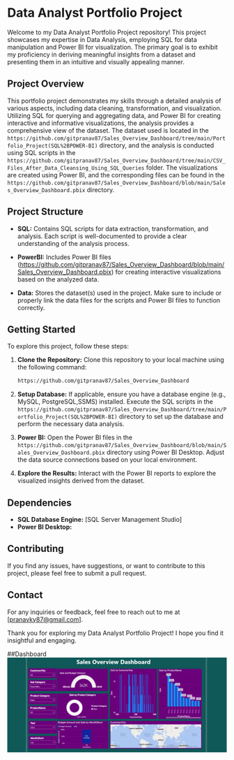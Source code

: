 # Data Analyst Portfolio Project

Welcome to my Data Analyst Portfolio Project repository! This project showcases my expertise in Data Analysis, employing SQL for data manipulation and Power BI for visualization. The primary goal is to exhibit my proficiency in deriving meaningful insights from a dataset and presenting them in an intuitive and visually appealing manner.

## Project Overview

This portfolio project demonstrates my skills through a detailed analysis of various aspects, including data cleaning, transformation, and visualization. Utilizing SQL for querying and aggregating data, and Power BI for creating interactive and informative visualizations, the analysis provides a comprehensive view of the dataset. The dataset used is located in the `https://github.com/gitpranav87/Sales_Overview_Dashboard/tree/main/Portfolio_Project(SQL%2BPOWER-BI)` directory, and the analysis is conducted using SQL scripts in the `https://github.com/gitpranav87/Sales_Overview_Dashboard/tree/main/CSV_Files_After_Data_Cleansing_Using_SQL_Queries` folder. The visualizations are created using Power BI, and the corresponding files can be found in the `https://github.com/gitpranav87/Sales_Overview_Dashboard/blob/main/Sales_Overview_Dashboard.pbix` directory.

## Project Structure

- **SQL:** Contains SQL scripts for data extraction, transformation, and analysis. Each script is well-documented to provide a clear understanding of the analysis process.

- **PowerBI:** Includes Power BI files (https://github.com/gitpranav87/Sales_Overview_Dashboard/blob/main/Sales_Overview_Dashboard.pbix) for creating interactive visualizations based on the analyzed data.

- **Data:** Stores the dataset(s) used in the project. Make sure to include or properly link the data files for the scripts and Power BI files to function correctly.

## Getting Started

To explore this project, follow these steps:

1. **Clone the Repository:** Clone this repository to your local machine using the following command:
    ```bash
    https://github.com/gitpranav87/Sales_Overview_Dashboard
    ```

2. **Setup Database:** If applicable, ensure you have a database engine (e.g., MySQL, PostgreSQL,SSMS) installed. Execute the SQL scripts in the `https://github.com/gitpranav87/Sales_Overview_Dashboard/tree/main/Portfolio_Project(SQL%2BPOWER-BI)` directory to set up the database and perform the necessary data analysis.

3. **Power BI:** Open the Power BI files in the `https://github.com/gitpranav87/Sales_Overview_Dashboard/blob/main/Sales_Overview_Dashboard.pbix` directory using Power BI Desktop. Adjust the data source connections based on your local environment.

4. **Explore the Results:** Interact with the Power BI reports to explore the visualized insights derived from the dataset.

## Dependencies

- **SQL Database Engine:** [SQL Server Management Studio]
- **Power BI Desktop:** 

## Contributing

If you find any issues, have suggestions, or want to contribute to this project, please feel free to submit a pull request.


## Contact

For any inquiries or feedback, feel free to reach out to me at [pranavky87@gmail.com].

Thank you for exploring my Data Analyst Portfolio Project! I hope you find it insightful and engaging.



##Dashboard
![Dashboard](https://github.com/gitpranav87/Sales_Overview_Dashboard/blob/main/Dashboard.png)

